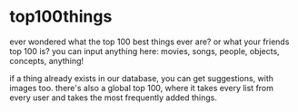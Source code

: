 # top100things
ever wondered what the top 100 best things ever are?
or what your friends top 100 is?
you can input anything here: movies, songs, people, objects, concepts, anything!

if a thing already exists in our database, you can get suggestions, with images too.
there's also a global top 100, where it takes every list from every user and takes the most frequently added things.
